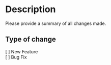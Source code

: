 # Description

Please provide a summary of all changes made.

## Type of change 
[ ] New Feature   
[ ] Bug Fix
